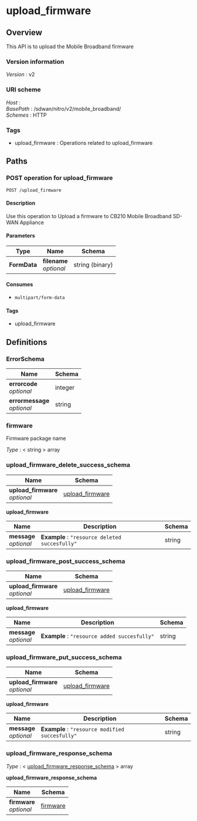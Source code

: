 # upload\_firmware


<a name="overview"></a>
## Overview
This API is to upload the Mobile Broadband firmware


### Version information
*Version* : v2


### URI scheme
*Host* : <MGMT-IP>  
*BasePath* : /sdwan/nitro/v2/mobile\_broadband/  
*Schemes* : HTTP


### Tags

* upload\_firmware : Operations related to upload\_firmware 




<a name="paths"></a>
## Paths

<a name="upload\_firmware-post"></a>
### POST operation for upload\_firmware
```
POST /upload_firmware
```


#### Description
Use this operation to Upload a firmware to CB210 Mobile Broadband SD-WAN Appliance


#### Parameters

|Type|Name|Schema|
|---|---|---|
|**FormData**|**filename**  <br>*optional*|string (binary)|


#### Consumes

* `multipart/form-data`


#### Tags

* upload\_firmware




<a name="definitions"></a>
## Definitions

<a name="errorschema"></a>
### ErrorSchema

|Name|Schema|
|---|---|
|**errorcode**  <br>*optional*|integer|
|**errormessage**  <br>*optional*|string|


<a name="firmware"></a>
### firmware
Firmware package name

*Type* : < string > array


<a name="upload\_firmware\_delete\_success\_schema"></a>
### upload\_firmware\_delete\_success\_schema

|Name|Schema|
|---|---|
|**upload\_firmware**  <br>*optional*|[upload\_firmware](#upload\_firmware\_delete\_success\_schema-upload\_firmware)|

<a name="upload\_firmware\_delete\_success\_schema-upload\_firmware"></a>
**upload\_firmware**

|Name|Description|Schema|
|---|---|---|
|**message**  <br>*optional*|**Example** : `"resource deleted succesfully"`|string|


<a name="upload\_firmware\_post\_success\_schema"></a>
### upload\_firmware\_post\_success\_schema

|Name|Schema|
|---|---|
|**upload\_firmware**  <br>*optional*|[upload\_firmware](#upload\_firmware\_post\_success\_schema-upload\_firmware)|

<a name="upload\_firmware\_post\_success\_schema-upload\_firmware"></a>
**upload\_firmware**

|Name|Description|Schema|
|---|---|---|
|**message**  <br>*optional*|**Example** : `"resource added succesfully"`|string|


<a name="upload\_firmware\_put\_success\_schema"></a>
### upload\_firmware\_put\_success\_schema

|Name|Schema|
|---|---|
|**upload\_firmware**  <br>*optional*|[upload\_firmware](#upload\_firmware\_put\_success\_schema-upload\_firmware)|

<a name="upload\_firmware\_put\_success\_schema-upload\_firmware"></a>
**upload\_firmware**

|Name|Description|Schema|
|---|---|---|
|**message**  <br>*optional*|**Example** : `"resource modified succesfully"`|string|


<a name="upload\_firmware\_response\_schema"></a>
### upload\_firmware\_response\_schema
*Type* : < [upload\_firmware\_response\_schema](#upload\_firmware\_response\_schema-inline) > array

<a name="upload\_firmware\_response\_schema-inline"></a>
**upload\_firmware\_response\_schema**

|Name|Schema|
|---|---|
|**firmware**  <br>*optional*|[firmware](#firmware)|





